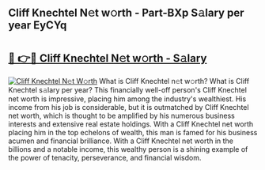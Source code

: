 ## Cliff Knechtel N𝚎t w𝚘rth - Part-BXp S𝚊lary per year EyCYq

# <h2><a href="http://gc3fmt.nevu.top/?p=Cliff+Knechtel">🔗 👉🔴 Cliff Knechtel N𝚎t w𝚘rth - S𝚊lary</a></h2>

[![Cliff Knechtel N𝚎t W𝚘rth](https://i.imgur.com/Oavwk0R.jpeg)](http://gc3fmt.nevu.top/?p=Cliff+Knechtel)
What is Cliff Knechtel n𝚎t w𝚘rth? What is Cliff Knechtel s𝚊lary per year?
This financially well-off person's Cliff Knechtel net worth is impressive, placing him among the industry's wealthiest. His income from his job is considerable, but it is outmatched by Cliff Knechtel net worth, which is thought to be amplified by his numerous business interests and extensive real estate holdings. With a Cliff Knechtel net worth placing him in the top echelons of wealth, this man is famed for his business acumen and financial brilliance. With a Cliff Knechtel net worth in the billions and a notable income, this wealthy person is a shining example of the power of tenacity, perseverance, and financial wisdom.
